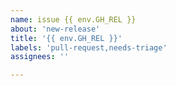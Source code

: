 ```yaml
---
name: issue {{ env.GH_REL }}
about: 'new-release'
title: '{{ env.GH_REL }}'
labels: 'pull-request,needs-triage'
assignees: ''

---
```



